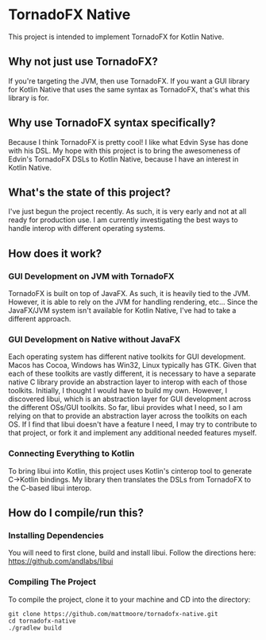 # TornadoFX Native

This project is intended to implement TornadoFX for Kotlin Native.

## Why not just use TornadoFX?

If you're targeting the JVM, then use TornadoFX. If you want a GUI library for Kotlin Native that uses the same syntax as TornadoFX, that's what this library is for.

## Why use TornadoFX syntax specifically?

Because I think TornadoFX is pretty cool! I like what Edvin Syse has done with his DSL. My hope with this project is to bring the awesomeness of Edvin's TornadoFX DSLs to Kotlin Native, because I have an interest in Kotlin Native.

## What's the state of this project?

I've just begun the project recently. As such, it is very early and not at all ready for production use. I am currently investigating the best ways to handle interop with different operating systems.

## How does it work?

### GUI Development on JVM with TornadoFX

TornadoFX is built on top of JavaFX. As such, it is heavily tied to the JVM. However, it is able to rely on the JVM for handling rendering, etc... Since the JavaFX/JVM system isn't available for Kotlin Native, I've had to take a different approach.

### GUI Development on Native without JavaFX

Each operating system has different native toolkits for GUI development. Macos has Cocoa, Windows has Win32, Linux typically has GTK. Given that each of these toolkits are vastly different, it is necessary to have a separate native C library provide an abstraction layer to interop with each of those toolkits. Initially, I thought I would have to build my own. However, I discovered libui, which is an abstraction layer for GUI development across the different OSs/GUI toolkits. So far, libui provides what I need, so I am relying on that to provide an abstraction layer across the toolkits on each OS. If I find that libui doesn't have a feature I need, I may try to contribute to that project, or fork it and implement any additional needed features myself.

### Connecting Everything to Kotlin

To bring libui into Kotlin, this project uses Kotlin's cinterop tool to generate C->Kotlin bindings. My library then translates the DSLs from TornadoFX to the C-based libui interop.

## How do I compile/run this?

### Installing Dependencies

You will need to first clone, build and install libui. Follow the directions here:  https://github.com/andlabs/libui

### Compiling The Project

To compile the project, clone it to your machine and CD into the directory:

```shell
git clone https://github.com/mattmoore/tornadofx-native.git
cd tornadofx-native
./gradlew build
```
